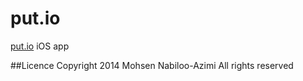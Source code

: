put.io
======

[put.io](http://put.io) iOS app

##Licence 
Copyright 2014 Mohsen Nabiloo-Azimi
All rights reserved
